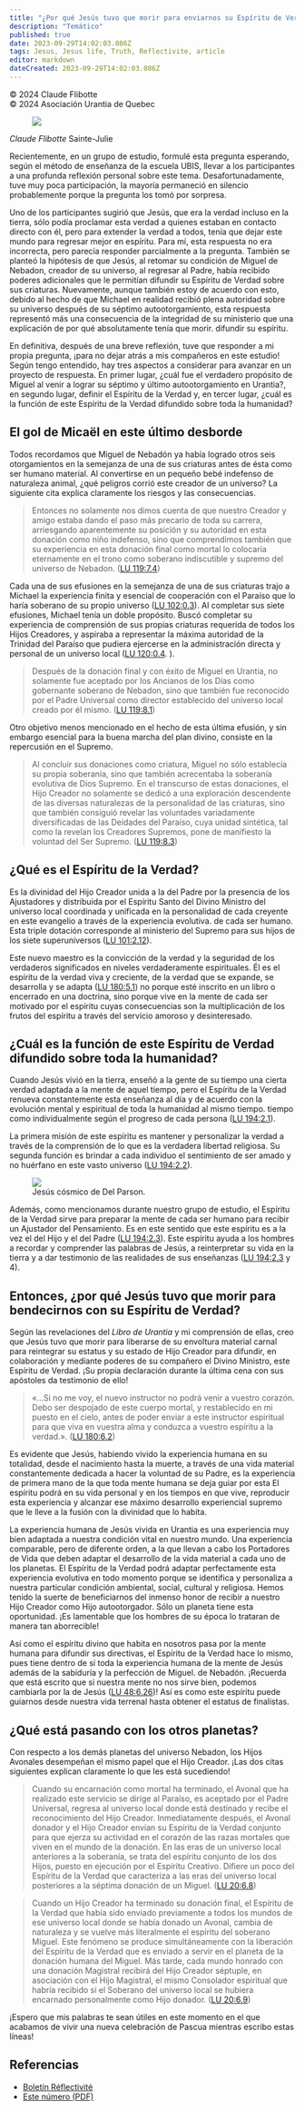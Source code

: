 ```yaml
---
title: "¿Por qué Jesús tuvo que morir para enviarnos su Espíritu de Verdad?"
description: "Temático"
published: true
date: 2023-09-29T14:02:03.086Z
tags: Jesus, Jesus life, Truth, Reflectivite, article
editor: markdown
dateCreated: 2023-09-29T14:02:03.086Z
---
```


<p class="v-card v-sheet theme--light grey lighten-3 px-2">© 2024 Claude Flibotte<br>© 2024 Asociación Urantia de Quebec</p>


<figure id="Figure_1" class="image urantiapedia image-style-align-left">
<img src="/image/article/Reflectivite/Claude_Flibotte_3.jpg">
</figure>

_Claude Flibotte_
Sainte-Julie

Recientemente, en un grupo de estudio, formulé esta pregunta esperando, según el método de enseñanza de la escuela UBIS, llevar a los participantes a una profunda reflexión personal sobre este tema. Desafortunadamente, tuve muy poca participación, la mayoría permaneció en silencio probablemente porque la pregunta los tomó por sorpresa.

Uno de los participantes sugirió que Jesús, que era la verdad incluso en la tierra, sólo podía proclamar esta verdad a quienes estaban en contacto directo con él, pero para extender la verdad a todos, tenía que dejar este mundo para regresar mejor en espíritu. Para mí, esta respuesta no era incorrecta, pero parecía responder parcialmente a la pregunta. También se planteó la hipótesis de que Jesús, al retomar su condición de Miguel de Nebadon, creador de su universo, al regresar al Padre, había recibido poderes adicionales que le permitían difundir su Espíritu de Verdad sobre sus criaturas. Nuevamente, aunque también estoy de acuerdo con esto, debido al hecho de que Michael en realidad recibió plena autoridad sobre su universo después de su séptimo autootorgamiento, esta respuesta representó más una consecuencia de la integridad de su ministerio que una explicación de por qué absolutamente tenía que morir. difundir su espíritu.

En definitiva, después de una breve reflexión, tuve que responder a mi propia pregunta, ¡para no dejar atrás a mis compañeros en este estudio! Según tengo entendido, hay tres aspectos a considerar para avanzar en un proyecto de respuesta. En primer lugar, ¿cuál fue el verdadero propósito de Miguel al venir a lograr su séptimo y último autootorgamiento en Urantia?, en segundo lugar, definir el Espíritu de la Verdad y, en tercer lugar, ¿cuál es la función de este Espíritu de la Verdad difundido sobre toda la humanidad?
<br style="clear:both;"/>

## El gol de Micaël en este último desborde

Todos recordamos que Miguel de Nebadón ya había logrado otros seis otorgamientos en la semejanza de una de sus criaturas antes de ésta como ser humano material. Al convertirse en un pequeño bebé indefenso de naturaleza animal, ¿qué peligros corrió este creador de un universo? La siguiente cita explica claramente los riesgos y las consecuencias.

> Entonces no solamente nos dimos cuenta de que nuestro Creador y amigo estaba dando el paso más precario de toda su carrera, arriesgando aparentemente su posición y su autoridad en esta donación como niño indefenso, sino que comprendimos también que su experiencia en esta donación final como mortal lo colocaría eternamente en el trono como soberano indiscutible y supremo del universo de Nebadon. ([LU 119:7.4](/es/The_Urantia_Book/119#p7_4))

Cada una de sus efusiones en la semejanza de una de sus criaturas trajo a Michael la experiencia finita y esencial de cooperación con el Paraíso que lo haría soberano de su propio universo ([LU 102:0.3](/es/The_Urantia_Book/102#p0_3)). Al completar sus siete efusiones, Michael tenía un doble propósito. Buscó completar su experiencia de comprensión de sus propias criaturas requerida de todos los Hijos Creadores, y aspiraba a representar la máxima autoridad de la Trinidad del Paraíso que pudiera ejercerse en la administración directa y personal de un universo local ([LU 120:0.4](/es/The_Urantia_Book/120#p0_4). ).

> Después de la donación final y con éxito de Miguel en Urantia, no solamente fue aceptado por los Ancianos de los Días como gobernante soberano de Nebadon, sino que también fue reconocido por el Padre Universal como director establecido del universo local creado por él mismo. ([LU 119:8.1](/es/The_Urantia_Book/119#p8_1))

Otro objetivo menos mencionado en el hecho de esta última efusión, y sin embargo esencial para la buena marcha del plan divino, consiste en la repercusión en el Supremo.

> Al concluir sus donaciones como criatura, Miguel no sólo establecía su propia soberanía, sino que también acrecentaba la soberanía evolutiva de Dios Supremo. En el transcurso de estas donaciones, el Hijo Creador no solamente se dedicó a una exploración descendente de las diversas naturalezas de la personalidad de las criaturas, sino que también consiguió revelar las voluntades variadamente diversificadas de las Deidades del Paraíso, cuya unidad sintética, tal como la revelan los Creadores Supremos, pone de manifiesto la voluntad del Ser Supremo. ([LU 119:8.3](/es/The_Urantia_Book/119#p8_3))

## ¿Qué es el Espíritu de la Verdad?

Es la divinidad del Hijo Creador unida a la del Padre por la presencia de los Ajustadores y distribuida por el Espíritu Santo del Divino Ministro del universo local coordinada y unificada en la personalidad de cada creyente en este evangelio a través de la experiencia evolutiva. de cada ser humano. Esta triple dotación corresponde al ministerio del Supremo para sus hijos de los siete superuniversos ([LU 101:2.12](/es/The_Urantia_Book/101#p2_12)).

Este nuevo maestro es la convicción de la verdad y la seguridad de los verdaderos significados en niveles verdaderamente espirituales. Él es el espíritu de la verdad viva y creciente, de la verdad que se expande, se desarrolla y se adapta ([LU 180:5.1](/es/The_Urantia_Book/180#p5_1)) no porque esté inscrito en un libro o encerrado en una doctrina, sino porque vive en la mente de cada ser motivado por el espíritu cuyas consecuencias son la multiplicación de los frutos del espíritu a través del servicio amoroso y desinteresado.

## ¿Cuál es la función de este Espíritu de Verdad difundido sobre toda la humanidad?

Cuando Jesús vivió en la tierra, enseñó a la gente de su tiempo una cierta verdad adaptada a la mente de aquel tiempo, pero el Espíritu de la Verdad renueva constantemente esta enseñanza al día y de acuerdo con la evolución mental y espiritual de toda la humanidad al mismo tiempo. tiempo como individualmente según el progreso de cada persona ([LU 194:2.1](/es/The_Urantia_Book/194#p2_1)).

La primera misión de este espíritu es mantener y personalizar la verdad a través de la comprensión de lo que es la verdadera libertad religiosa. Su segunda función es brindar a cada individuo el sentimiento de ser amado y no huérfano en este vasto universo ([LU 194:2.2](/es/The_Urantia_Book/194#p2_2)).

<figure id="Figure_1" class="image urantiapedia">
<img src="/image/article/Reflectivite/2024_04/011.jpg">
<figcaption>Jesús cósmico de Del Parson.</figcaption>
</figure>

Además, como mencionamos durante nuestro grupo de estudio, el Espíritu de la Verdad sirve para preparar la mente de cada ser humano para recibir un Ajustador del Pensamiento. Es en este sentido que este espíritu es a la vez el del Hijo y el del Padre ([LU 194:2.3](/es/The_Urantia_Book/194#p2_3)). Este espíritu ayuda a los hombres a recordar y comprender las palabras de Jesús, a reinterpretar su vida en la tierra y a dar testimonio de las realidades de sus enseñanzas ([LU 194:2.3](/es/The_Urantia_Book/194#p2_3) y 4).

## Entonces, ¿por qué Jesús tuvo que morir para bendecirnos con su Espíritu de Verdad?

Según las revelaciones del _Libro de Urantia_ y mi comprensión de ellas, creo que Jesús tuvo que morir para liberarse de su envoltura material carnal para reintegrar su estatus y su estado de Hijo Creador para difundir, en colaboración y mediante poderes de su compañero el Divino Ministro, este Espíritu de Verdad. ¡Su propia declaración durante la última cena con sus apóstoles da testimonio de ello!

> «...Si no me voy, el nuevo instructor no podrá venir a vuestro corazón. Debo ser despojado de este cuerpo mortal, y restablecido en mi puesto en el cielo, antes de poder enviar a este instructor espiritual para que viva en vuestra alma y conduzca a vuestro espíritu a la verdad.». ([LU 180:6.2](/es/The_Urantia_Book/180#p6_2))

Es evidente que Jesús, habiendo vivido la experiencia humana en su totalidad, desde el nacimiento hasta la muerte, a través de una vida material constantemente dedicada a hacer la voluntad de su Padre, es la experiencia de primera mano de la que toda mente humana se deja guiar por esta El espíritu podrá en su vida personal y en los tiempos en que vive, reproducir esta experiencia y alcanzar ese máximo desarrollo experiencial supremo que le lleve a la fusión con la divinidad que lo habita.

La experiencia humana de Jesús vivida en Urantia es una experiencia muy bien adaptada a nuestra condición vital en nuestro mundo. Una experiencia comparable, pero de diferente orden, a la que llevan a cabo los Portadores de Vida que deben adaptar el desarrollo de la vida material a cada uno de los planetas. El Espíritu de la Verdad podrá adaptar perfectamente esta experiencia evolutiva en todo momento porque se identifica y personaliza a nuestra particular condición ambiental, social, cultural y religiosa. Hemos tenido la suerte de beneficiarnos del inmenso honor de recibir a nuestro Hijo Creador como Hijo autootorgador. Sólo un planeta tiene esta oportunidad. ¡Es lamentable que los hombres de su época lo trataran de manera tan aborrecible!

Así como el espíritu divino que habita en nosotros pasa por la mente humana para difundir sus directivas, el Espíritu de la Verdad hace lo mismo, pues tiene dentro de sí toda la experiencia humana de la mente de Jesús además de la sabiduría y la perfección de Miguel. de Nebadón. ¡Recuerda que está escrito que si nuestra mente no nos sirve bien, podemos cambiarla por la de Jesús ([LU 48:6.26](/es/The_Urantia_Book/48#p6_26))! Así es como este espíritu puede guiarnos desde nuestra vida terrenal hasta obtener el estatus de finalistas.

## ¿Qué está pasando con los otros planetas?

Con respecto a los demás planetas del universo Nebadon, los Hijos Avonales desempeñan el mismo papel que el Hijo Creador. ¡Las dos citas siguientes explican claramente lo que les está sucediendo!

> Cuando su encarnación como mortal ha terminado, el Avonal que ha realizado este servicio se dirige al Paraíso, es aceptado por el Padre Universal, regresa al universo local donde está destinado y recibe el reconocimiento del Hijo Creador. Inmediatamente después, el Avonal donador y el Hijo Creador envían su Espíritu de la Verdad conjunto para que ejerza su actividad en el corazón de las razas mortales que viven en el mundo de la donación. En las eras de un universo local anteriores a la soberanía, se trata del espíritu conjunto de los dos Hijos, puesto en ejecución por el Espíritu Creativo. Difiere un poco del Espíritu de la Verdad que caracteriza a las eras del universo local posteriores a la séptima donación de un Miguel. ([LU 20:6.8](/es/The_Urantia_Book/20#p6_8))

> Cuando un Hijo Creador ha terminado su donación final, el Espíritu de la Verdad que había sido enviado previamente a todos los mundos de ese universo local donde se había donado un Avonal, cambia de naturaleza y se vuelve más literalmente el espíritu del soberano Miguel. Este fenómeno se produce simultáneamente con la liberación del Espíritu de la Verdad que es enviado a servir en el planeta de la donación humana del Miguel. Más tarde, cada mundo honrado con una donación Magistral recibirá del Hijo Creador séptuple, en asociación con el Hijo Magistral, el mismo Consolador espiritual que habría recibido si el Soberano del universo local se hubiera encarnado personalmente como Hijo donador. ([LU 20:6.9](/es/The_Urantia_Book/20#p6_9))

¡Espero que mis palabras te sean útiles en este momento en el que acabamos de vivir una nueva celebración de Pascua mientras escribo estas líneas!

## Referencias

- [Boletín Réflectivité](https://www.urantia-quebec.ca/publications/reflectivite)
- [Este número (PDF)](https://urantia-quebec.s3.ca-central-1.amazonaws.com/documents/Reflectivite/Reflectivite-avril-2024.pdf)


